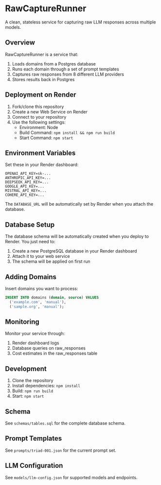 # RawCaptureRunner

A clean, stateless service for capturing raw LLM responses across multiple models.

## Overview

RawCaptureRunner is a service that:
1. Loads domains from a Postgres database
2. Runs each domain through a set of prompt templates
3. Captures raw responses from 8 different LLM providers
4. Stores results back in Postgres

## Deployment on Render

1. Fork/clone this repository
2. Create a new Web Service on Render
3. Connect to your repository
4. Use the following settings:
   - Environment: Node
   - Build Command: `npm install && npm run build`
   - Start Command: `npm start`

## Environment Variables

Set these in your Render dashboard:

```
OPENAI_API_KEY=sk-...
ANTHROPIC_API_KEY=...
DEEPSEEK_API_KEY=...
GOOGLE_API_KEY=...
MISTRAL_API_KEY=...
COHERE_API_KEY=...
```

The `DATABASE_URL` will be automatically set by Render when you attach the database.

## Database Setup

The database schema will be automatically created when you deploy to Render. You just need to:

1. Create a new PostgreSQL database in your Render dashboard
2. Attach it to your web service
3. The schema will be applied on first run

## Adding Domains

Insert domains you want to process:

```sql
INSERT INTO domains (domain, source) VALUES 
  ('example.com', 'manual'),
  ('sample.org', 'manual');
```

## Monitoring

Monitor your service through:
1. Render dashboard logs
2. Database queries on raw_responses
3. Cost estimates in the raw_responses table

## Development

1. Clone the repository
2. Install dependencies: `npm install`
3. Build: `npm run build`
4. Start: `npm start`

## Schema

See `schemas/tables.sql` for the complete database schema.

## Prompt Templates

See `prompts/triad-001.json` for the current prompt set.

## LLM Configuration

See `models/llm-config.json` for supported models and endpoints. 